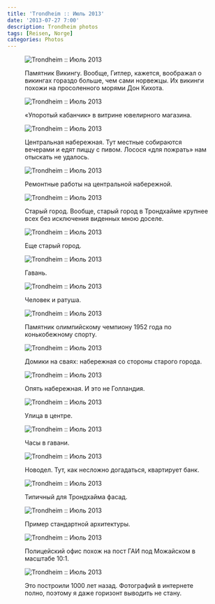 ```yaml
---
title: 'Trondheim :: Июль 2013'
date: '2013-07-27 7:00'
description: Trondheim photos
tags: [Reisen, Norge]
categories: Photos
---
```


<figure>
	<img src="{{urls.media}}/1374990267555-600.jpeg" alt="Trondheim :: Июль 2013" />
	<figcaption><p>Памятник Викингу. Вообще, Гитлер, кажется, воображал о викингах гораздо больше, чем сами норвежцы. Их викинги похожи на просоленного морями Дон Кихота.</p></figcaption>
</figure>

<figure>
	<img src="{{urls.media}}/1374990272115-600.jpeg" alt="Trondheim :: Июль 2013" />
	<figcaption><p>«Упоротый кабанчик» в витрине ювелирного магазина.</p></figcaption>
</figure>

<figure>
	<img src="{{urls.media}}/1374990297642-600.jpeg" alt="Trondheim :: Июль 2013" />
	<figcaption><p>Центральная набережная. Тут местные собираются вечерами и едят пиццу с пивом. Лосося «для пожрать» нам отыскать не удалось.</p></figcaption>
</figure>

<figure>
	<img src="{{urls.media}}/1374990277660-600.jpeg" alt="Trondheim :: Июль 2013" />
	<figcaption><p>Ремонтные работы на центральной набережной.</p></figcaption>
</figure>

<figure>
	<img src="{{urls.media}}/1374990283109-600.jpeg" alt="Trondheim :: Июль 2013" />
	<figcaption><p>Старый город. Вообще, старый город в Трондхайме крупнее всех без исключения виденных мною доселе.</p></figcaption>
</figure>

<figure>
	<img src="{{urls.media}}/1374990335537-600.jpeg" alt="Trondheim :: Июль 2013" />
	<figcaption><p>Еще старый город.</p></figcaption>
</figure>

<figure>
	<img src="{{urls.media}}/1374990287790-600.jpeg" alt="Trondheim :: Июль 2013" />
	<figcaption><p>Гавань.</p></figcaption>
</figure>

<figure>
	<img src="{{urls.media}}/1374990292420-600.jpeg" alt="Trondheim :: Июль 2013" />
	<figcaption><p>Человек и ратуша.</p></figcaption>
</figure>

<figure>
	<img src="{{urls.media}}/1374990302478-600.jpeg" alt="Trondheim :: Июль 2013" />
	<figcaption><p>Памятник олимпийскому чемпиону 1952 года по конькобежному спорту.</p></figcaption>
</figure>

<figure>
	<img src="{{urls.media}}/1374990307089-600.jpeg" alt="Trondheim :: Июль 2013" />
	<figcaption><p>Домики на сваях: набережная со стороны старого города.</p></figcaption>
</figure>

<figure>
	<img src="{{urls.media}}/1374990321315-600.jpeg" alt="Trondheim :: Июль 2013" />
	<figcaption><p>Опять набережная. И это не Голландия.</p></figcaption>
</figure>

<figure>
	<img src="{{urls.media}}/1374990311481-600.jpeg" alt="Trondheim :: Июль 2013" />
	<figcaption><p>Улица в центре.</p></figcaption>
</figure>

<figure>
	<img src="{{urls.media}}/1374990316198-600.jpeg" alt="Trondheim :: Июль 2013" />
	<figcaption><p>Часы в гавани.</p></figcaption>
</figure>

<figure>
	<img src="{{urls.media}}/1374990325883-600.jpeg" alt="Trondheim :: Июль 2013" />
	<figcaption><p>Новодел. Тут, как несложно догадаться, квартирует банк.</p></figcaption>
</figure>

<figure>
	<img src="{{urls.media}}/1374990330854-600.jpeg" alt="Trondheim :: Июль 2013" />
	<figcaption><p>Типичный для Трондхайма фасад.</p></figcaption>
</figure>

<figure>
	<img src="{{urls.media}}/1374990340727-600.jpeg" alt="Trondheim :: Июль 2013" />
	<figcaption><p>Пример стандартной архитектуры.</p></figcaption>
</figure>

<figure>
	<img src="{{urls.media}}/1374990345289-600.jpeg" alt="Trondheim :: Июль 2013" />
	<figcaption><p>Полицейский офис похож на пост ГАИ под Можайском в масштабе 10:1.</p></figcaption>
</figure>

<figure>
	<img src="{{urls.media}}/1374990350885-600.jpeg" alt="Trondheim :: Июль 2013" />
	<figcaption><p>Это построили 1000 лет назад. Фотографий в интернете полно, поэтому я даже горизонт выводить не стану.</p></figcaption>
</figure>
